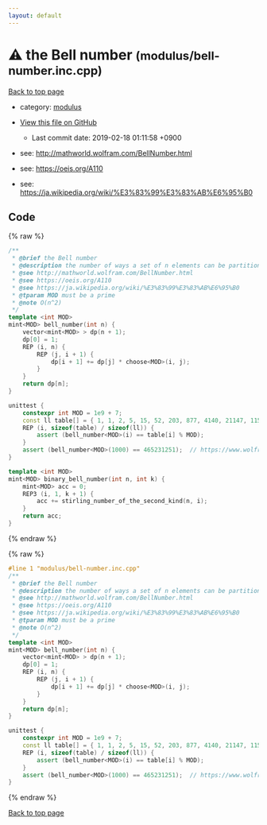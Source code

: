```yaml
---
layout: default
---
```


<!-- mathjax config similar to math.stackexchange -->
<script type="text/javascript" async
  src="https://cdnjs.cloudflare.com/ajax/libs/mathjax/2.7.5/MathJax.js?config=TeX-MML-AM_CHTML">
</script>
<script type="text/x-mathjax-config">
  MathJax.Hub.Config({
    TeX: { equationNumbers: { autoNumber: "AMS" }},
    tex2jax: {
      inlineMath: [ ['$','$'] ],
      processEscapes: true
    },
    "HTML-CSS": { matchFontHeight: false },
    displayAlign: "left",
    displayIndent: "2em"
  });
</script>

<script type="text/javascript" src="https://cdnjs.cloudflare.com/ajax/libs/jquery/3.4.1/jquery.min.js"></script>
<script src="https://cdn.jsdelivr.net/npm/jquery-balloon-js@1.1.2/jquery.balloon.min.js" integrity="sha256-ZEYs9VrgAeNuPvs15E39OsyOJaIkXEEt10fzxJ20+2I=" crossorigin="anonymous"></script>
<script type="text/javascript" src="../../assets/js/copy-button.js"></script>
<link rel="stylesheet" href="../../assets/css/copy-button.css" />


# :warning: the Bell number <small>(modulus/bell-number.inc.cpp)</small>

<a href="../../index.html">Back to top page</a>

* category: <a href="../../index.html#06efba23b1f3a9b846a25c6b49f30348">modulus</a>
* <a href="{{ site.github.repository_url }}/blob/master/modulus/bell-number.inc.cpp">View this file on GitHub</a>
    - Last commit date: 2019-02-18 01:11:58 +0900


* see: <a href="http://mathworld.wolfram.com/BellNumber.html">http://mathworld.wolfram.com/BellNumber.html</a>
* see: <a href="https://oeis.org/A110">https://oeis.org/A110</a>
* see: <a href="https://ja.wikipedia.org/wiki/%E3%83%99%E3%83%AB%E6%95%B0">https://ja.wikipedia.org/wiki/%E3%83%99%E3%83%AB%E6%95%B0</a>


## Code

<a id="unbundled"></a>
{% raw %}
```cpp
/**
 * @brief the Bell number
 * @description the number of ways a set of n elements can be partitioned into nonempty subsets
 * @see http://mathworld.wolfram.com/BellNumber.html
 * @see https://oeis.org/A110
 * @see https://ja.wikipedia.org/wiki/%E3%83%99%E3%83%AB%E6%95%B0
 * @tparam MOD must be a prime
 * @note O(n^2)
 */
template <int MOD>
mint<MOD> bell_number(int n) {
    vector<mint<MOD> > dp(n + 1);
    dp[0] = 1;
    REP (i, n) {
        REP (j, i + 1) {
            dp[i + 1] += dp[j] * choose<MOD>(i, j);
        }
    }
    return dp[n];
}

unittest {
    constexpr int MOD = 1e9 + 7;
    const ll table[] = { 1, 1, 2, 5, 15, 52, 203, 877, 4140, 21147, 115975, 678570, 4213597, 27644437, 190899322, 1382958545, 10480142147, 82864869804, 682076806159, 5832742205057, 51724158235372, 474869816156751, 4506715738447323, 44152005855084346, 445958869294805289 };
    REP (i, sizeof(table) / sizeof(ll)) {
        assert (bell_number<MOD>(i) == table[i] % MOD);
    }
    assert (bell_number<MOD>(1000) == 465231251);  // https://www.wolframalpha.com/input/?i=1000-th+bell+number+modulo+10%5E9+%2B+7
}

template <int MOD>
mint<MOD> binary_bell_number(int n, int k) {
    mint<MOD> acc = 0;
    REP3 (i, 1, k + 1) {
        acc += stirling_number_of_the_second_kind(n, i);
    }
    return acc;
}

```
{% endraw %}

<a id="bundled"></a>
{% raw %}
```cpp
#line 1 "modulus/bell-number.inc.cpp"
/**
 * @brief the Bell number
 * @description the number of ways a set of n elements can be partitioned into nonempty subsets
 * @see http://mathworld.wolfram.com/BellNumber.html
 * @see https://oeis.org/A110
 * @see https://ja.wikipedia.org/wiki/%E3%83%99%E3%83%AB%E6%95%B0
 * @tparam MOD must be a prime
 * @note O(n^2)
 */
template <int MOD>
mint<MOD> bell_number(int n) {
    vector<mint<MOD> > dp(n + 1);
    dp[0] = 1;
    REP (i, n) {
        REP (j, i + 1) {
            dp[i + 1] += dp[j] * choose<MOD>(i, j);
        }
    }
    return dp[n];
}

unittest {
    constexpr int MOD = 1e9 + 7;
    const ll table[] = { 1, 1, 2, 5, 15, 52, 203, 877, 4140, 21147, 115975, 678570, 4213597, 27644437, 190899322, 1382958545, 10480142147, 82864869804, 682076806159, 5832742205057, 51724158235372, 474869816156751, 4506715738447323, 44152005855084346, 445958869294805289 };
    REP (i, sizeof(table) / sizeof(ll)) {
        assert (bell_number<MOD>(i) == table[i] % MOD);
    }
    assert (bell_number<MOD>(1000) == 465231251);  // https://www.wolframalpha.com/input/?i=1000-th+bell+number+modulo+10%5E9+%2B+7
}

```
{% endraw %}

<a href="../../index.html">Back to top page</a>

